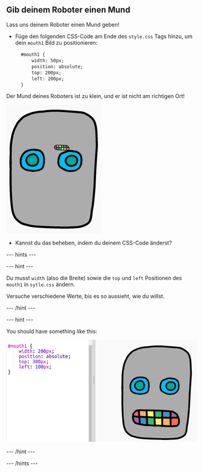## Gib deinem Roboter einen Mund

Lass uns deinem Roboter einen Mund geben!

- Füge den folgenden CSS-Code am Ende des `style.css` Tags hinzu, um dein `mouth1` Bild zu positionieren:
    
        #mouth1 {
            width: 50px;
            position: absolute;
            top: 200px;
            left: 200px;
        }
        

Der Mund deines Roboters ist zu klein, und er ist nicht am richtigen Ort!

![Screenshot](images/robot-mouth.png)

- Kannst du das beheben, indem du deinem CSS-Code änderst?

\--- hints \---

\--- hint \---

Du musst `width` (also die Breite) sowie die `top` und `left` Positionen des `mouth1` in `sytle.css` ändern.

Versuche verschiedene Werte, bis es so aussieht, wie du willst.

\--- /hint \---

\--- hint \---

You should have something like this:

![screenshot](images/robot-mouth-code.png)

\--- /hint \---

\--- /hints \---